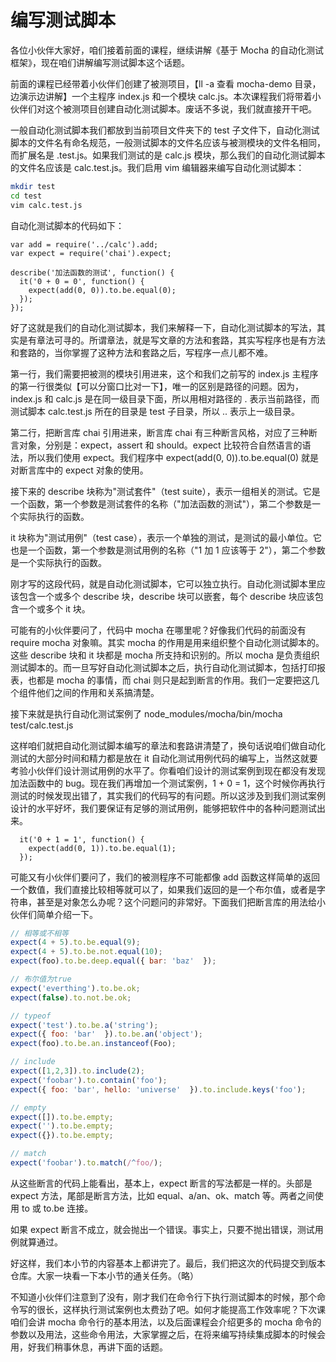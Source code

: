 # 编写测试脚本

各位小伙伴大家好，咱们接着前面的课程，继续讲解《基于 Mocha 的自动化测试框架》，现在咱们讲解编写测试脚本这个话题。

前面的课程已经带着小伙伴们创建了被测项目，【ll -a 查看 mocha-demo 目录，边演示边讲解】一个主程序 index.js 和一个模块 calc.js。本次课程我们将带着小伙伴们对这个被测项目创建自动化测试脚本。废话不多说，我们就直接开干吧。

一般自动化测试脚本我们都放到当前项目文件夹下的 test 子文件下，自动化测试脚本的文件名有命名规范，一般测试脚本的文件名应该与被测模块的文件名相同，而扩展名是 .test.js。如果我们测试的是 calc.js 模块，那么我们的自动化测试脚本的文件名应该是 calc.test.js。我们启用 vim 编辑器来编写自动化测试脚本：

```bash
mkdir test
cd test
vim calc.test.js
```
自动化测试脚本的代码如下：

```jacascript
var add = require('../calc').add;
var expect = require('chai').expect;

describe('加法函数的测试', function() {
  it('0 + 0 = 0', function() {
    expect(add(0, 0)).to.be.equal(0);
  });
});
```

好了这就是我们的自动化测试脚本，我们来解释一下，自动化测试脚本的写法，其实是有章法可寻的。所谓章法，就是写文章的方法和套路，其实写程序也是有方法和套路的，当你掌握了这种方法和套路之后，写程序一点儿都不难。

第一行，我们需要把被测的模块引用进来，这个和我们之前写的 index.js 主程序的第一行很类似【可以分窗口比对一下】，唯一的区别是路径的问题。因为，index.js 和 calc.js 是在同一级目录下面，所以用相对路径的 . 表示当前路径，而测试脚本 calc.test.js 所在的目录是 test 子目录，所以 .. 表示上一级目录。

第二行，把断言库 chai 引用进来，断言库 chai 有三种断言风格，对应了三种断言对象，分别是：expect，assert 和 should。expect 比较符合自然语言的语法，所以我们使用 expect。我们程序中 expect(add(0, 0)).to.be.equal(0) 就是对断言库中的 expect 对象的使用。

接下来的 describe 块称为"测试套件"（test suite），表示一组相关的测试。它是一个函数，第一个参数是测试套件的名称（"加法函数的测试"），第二个参数是一个实际执行的函数。

it 块称为"测试用例"（test case），表示一个单独的测试，是测试的最小单位。它也是一个函数，第一个参数是测试用例的名称（"1 加 1 应该等于 2"），第二个参数是一个实际执行的函数。

刚才写的这段代码，就是自动化测试脚本，它可以独立执行。自动化测试脚本里应该包含一个或多个 describe 块，describe 块可以嵌套，每个 describe 块应该包含一个或多个 it 块。

可能有的小伙伴要问了，代码中 mocha 在哪里呢？好像我们代码的前面没有 require mocha 对象嘛。其实 mocha 的作用是用来组织整个自动化测试脚本的。这些 describe 块和 it 块都是 mocha 所支持和识别的。所以 mocha 是负责组织测试脚本的。而一旦写好自动化测试脚本之后，执行自动化测试脚本，包括打印报表，也都是 mocha 的事情，而 chai 则只是起到断言的作用。我们一定要把这几个组件他们之间的作用和关系搞清楚。

接下来就是执行自动化测试案例了 node_modules/mocha/bin/mocha test/calc.test.js 

这样咱们就把自动化测试脚本编写的章法和套路讲清楚了，换句话说咱们做自动化测试的大部分时间和精力都是放在 it 自动化测试用例代码的编写上，当然这就要考验小伙伴们设计测试用例的水平了。你看咱们设计的测试案例到现在都没有发现加法函数中的 bug。现在我们再增加一个测试案例，1 + 0 = 1，这个时候你再执行测试的时候发现出错了，其实我们的代码写的有问题。所以这涉及到我们测试案例设计的水平好坏，我们要保证有足够的测试用例，能够把软件中的各种问题测试出来。

```jacascript
  it('0 + 1 = 1', function() {
    expect(add(0, 1)).to.be.equal(1);
  });
```

可能又有小伙伴们要问了，我们的被测程序不可能都像 add 函数这样简单的返回一个数值，我们直接比较相等就可以了，如果我们返回的是一个布尔值，或者是字符串，甚至是对象怎么办呢？这个问题问的非常好。下面我们把断言库的用法给小伙伴们简单介绍一下。

```javascript
// 相等或不相等
expect(4 + 5).to.be.equal(9);
expect(4 + 5).to.be.not.equal(10);
expect(foo).to.be.deep.equal({ bar: 'baz'  });

// 布尔值为true
expect('everthing').to.be.ok;
expect(false).to.not.be.ok;

// typeof
expect('test').to.be.a('string');
expect({ foo: 'bar'  }).to.be.an('object');
expect(foo).to.be.an.instanceof(Foo);

// include
expect([1,2,3]).to.include(2);
expect('foobar').to.contain('foo');
expect({ foo: 'bar', hello: 'universe'  }).to.include.keys('foo');

// empty
expect([]).to.be.empty;
expect('').to.be.empty;
expect({}).to.be.empty;

// match
expect('foobar').to.match(/^foo/);
```
从这些断言的代码上能看出，基本上，expect 断言的写法都是一样的。头部是 expect 方法，尾部是断言方法，比如 equal、a/an、ok、match 等。两者之间使用 to 或 to.be 连接。

如果 expect 断言不成立，就会抛出一个错误。事实上，只要不抛出错误，测试用例就算通过。

好这样，我们本小节的内容基本上都讲完了。最后，我们把这次的代码提交到版本仓库。大家一块看一下本小节的通关任务。（略）

不知道小伙伴们注意到了没有，刚才我们在命令行下执行测试脚本的时候，那个命令写的很长，这样执行测试案例也太费劲了吧。如何才能提高工作效率呢？下次课咱们会讲 mocha 命令行的基本用法，以及后面课程会介绍更多的 mocha 命令的参数以及用法，这些命令用法，大家掌握之后，在将来编写持续集成脚本的时候会用，好我们稍事休息，再讲下面的话题。
